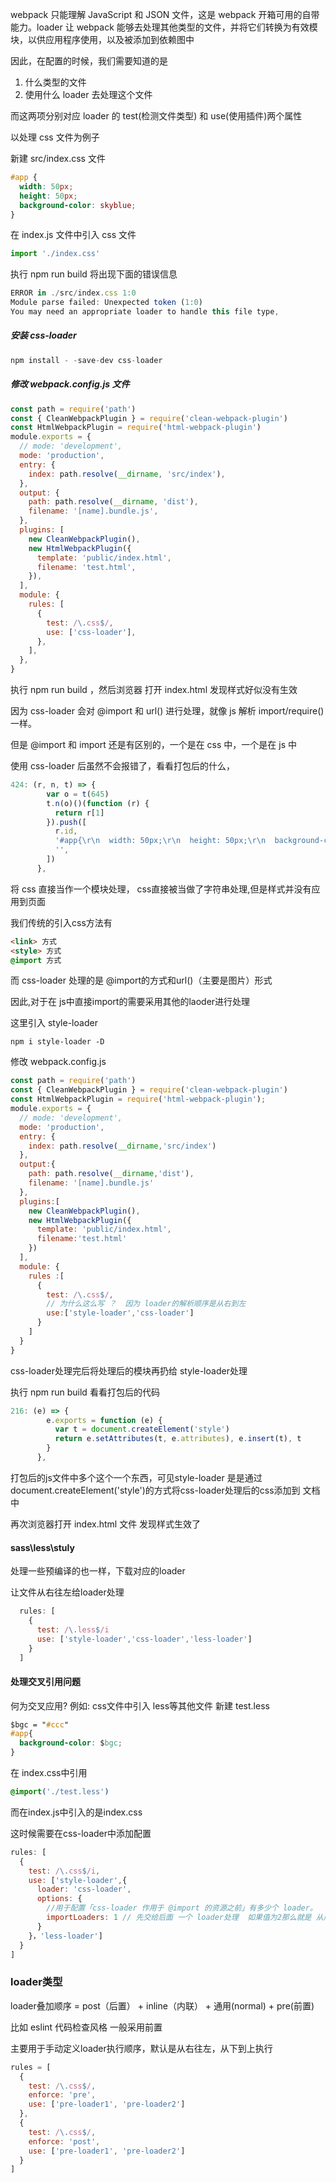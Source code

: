 webpack 只能理解 JavaScript 和 JSON 文件，这是 webpack 开箱可用的自带能力。loader 让 webpack 能够去处理其他类型的文件，并将它们转换为有效模块，以供应用程序使用，以及被添加到依赖图中

因此，在配置的时候，我们需要知道的是

1. 什么类型的文件
2. 使用什么 loader 去处理这个文件

而这两项分别对应 loader 的 test(检测文件类型) 和 use(使用插件)两个属性

以处理 css 文件为例子

新建 src/index.css 文件

```css
#app {
  width: 50px;
  height: 50px;
  background-color: skyblue;
}
```

在 index.js 文件中引入 css 文件

```javascript
import './index.css'
```

执行 npm run build 将出现下面的错误信息

```javascript
ERROR in ./src/index.css 1:0
Module parse failed: Unexpected token (1:0)
You may need an appropriate loader to handle this file type,
```

##### 安装 css-loader

```js
npm install - -save-dev css-loader
```

##### 修改 webpack.config.js 文件

```js
const path = require('path')
const { CleanWebpackPlugin } = require('clean-webpack-plugin')
const HtmlWebpackPlugin = require('html-webpack-plugin')
module.exports = {
  // mode: 'development',
  mode: 'production',
  entry: {
    index: path.resolve(__dirname, 'src/index'),
  },
  output: {
    path: path.resolve(__dirname, 'dist'),
    filename: '[name].bundle.js',
  },
  plugins: [
    new CleanWebpackPlugin(),
    new HtmlWebpackPlugin({
      template: 'public/index.html',
      filename: 'test.html',
    }),
  ],
  module: {
    rules: [
      {
        test: /\.css$/,
        use: ['css-loader'],
      },
    ],
  },
}
```

执行 npm run build ，然后浏览器 打开 index.html 发现样式好似没有生效

因为 css-loader 会对 @import 和 url() 进行处理，就像 js 解析 import/require() 一样。

但是 @import 和 import 还是有区别的，一个是在 css 中，一个是在 js 中

使用 css-loader 后虽然不会报错了，看看打包后的什么，

```js
424: (r, n, t) => {
        var o = t(645)
        t.n(o)()(function (r) {
          return r[1]
        }).push([
          r.id,
          '#app{\r\n  width: 50px;\r\n  height: 50px;\r\n  background-color: skyblue;\r\n}',
          '',
        ])
      },
```
将 css 直接当作一个模块处理， css直接被当做了字符串处理,但是样式并没有应用到页面

我们传统的引入css方法有
```html
<link> 方式
<style> 方式
@import 方式
```
而 css-loader 处理的是 @import的方式和url()（主要是图片）形式

因此,对于在 js中直接import的需要采用其他的laoder进行处理 

这里引入 style-loader

```
npm i style-loader -D
```

修改 webpack.config.js
```js
const path = require('path')
const { CleanWebpackPlugin } = require('clean-webpack-plugin')
const HtmlWebpackPlugin = require('html-webpack-plugin');
module.exports = {
  // mode: 'development',
  mode: 'production',
  entry: {
    index: path.resolve(__dirname,'src/index')
  },
  output:{
    path: path.resolve(__dirname,'dist'),
    filename: '[name].bundle.js'
  },
  plugins:[
    new CleanWebpackPlugin(),
    new HtmlWebpackPlugin({
      template: 'public/index.html',
      filename:'test.html'
    })
  ],
  module: {
    rules :[
      {
        test: /\.css$/,
        // 为什么这么写 ？  因为 loader的解析顺序是从右到左
        use:['style-loader','css-loader']
      }
    ]
  }
}
```

css-loader处理完后将处理后的模块再扔给 style-loader处理

执行  npm run build 看看打包后的代码

```js
216: (e) => {
        e.exports = function (e) {
          var t = document.createElement('style')
          return e.setAttributes(t, e.attributes), e.insert(t), t
        }
      },
```

打包后的js文件中多个这个一个东西，可见style-loader 是是通过 document.createElement('style')的方式将css-loader处理后的css添加到 文档中

再次浏览器打开 index.html 文件 发现样式生效了



#### sass\less\stuly 

处理一些预编译的也一样，下载对应的loader 

让文件从右往左给loader处理

```javascript
  rules: [
    {
      test: /\.less$/i
      use: ['style-loader','css-loader','less-loader']
    }
  ]
```

#### 处理交叉引用问题

何为交叉应用?
例如: css文件中引入 less等其他文件
新建 test.less 
```css
$bgc = "#ccc"
#app{
  background-color: $bgc;
}
```
在 index.css中引用
```css
@import('./test.less')
```

而在index.js中引入的是index.css

这时候需要在css-loader中添加配置
```js
rules: [
  {
    test: /\.css$/i,
    use: ['style-loader',{
      loader: 'css-loader',
      options: {
        //用于配置「css-loader 作用于 @import 的资源之前」有多少个 loader。
        importLoaders: 1 // 先交给后面 一个 loader处理  如果值为2那么就是 从后面两个
      }
    }，'less-loader']
  }
]
```


### loader类型
loader叠加顺序 = post（后置） + inline（内联） + 通用(normal) + pre(前置)

比如 eslint 代码检查风格 一般采用前置

主要用于手动定义loader执行顺序，默认是从右往左，从下到上执行
```js
rules = [
  {
    test: /\.css$/,
    enforce: 'pre',
    use: ['pre-loader1', 'pre-loader2']
  },
  {
    test: /\.css$/,
    enforce: 'post',
    use: ['pre-loader1', 'pre-loader2']
  }
]
```




